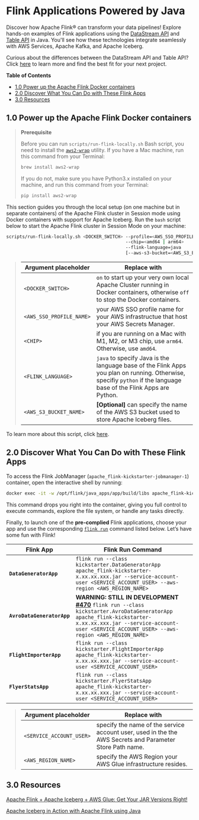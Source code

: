 # Flink Applications Powered by Java
Discover how Apache Flink® can transform your data pipelines! Explore hands-on examples of Flink applications using the [DataStream API](https://nightlies.apache.org/flink/flink-docs-master/docs/learn-flink/datastream_api/) and [Table API](https://nightlies.apache.org/flink/flink-docs-master/docs/dev/table/overview/) in Java. You'll see how these technologies integrate seamlessly with AWS Services, Apache Kafka, and  Apache Iceberg.

Curious about the differences between the DataStream API and Table API? Click [here](../.blog/datastream-vs-table-api.md) to learn more and find the best fit for your next project.

**Table of Contents**

<!-- toc -->
+ [1.0 Power up the Apache Flink Docker containers](#10-power-up-the-apache-flink-docker-containers)
+ [2.0 Discover What You Can Do with These Flink Apps](#20-discover-what-you-can-do-with-these-flink-apps)
+ [3.0 Resources](#30-resources)
<!-- tocstop -->

## 1.0 Power up the Apache Flink Docker containers

> **Prerequisite**
> 
> Before you can run `scripts/run-flink-locally.sh` Bash script, you need to install the [`aws2-wrap`](https://pypi.org/project/aws2-wrap/#description) utility.  If you have a Mac machine, run this command from your Terminal:
> ````bash
> brew install aws2-wrap
> ````
>
> If you do not, make sure you have Python3.x installed on your machine, and run this command from your Terminal:
> ```bash
> pip install aws2-wrap
> ```

This section guides you through the local setup (on one machine but in separate containers) of the Apache Flink cluster in Session mode using Docker containers with support for Apache Iceberg.  Run the `bash` script below to start the Apache Flink cluster in Session Mode on your machine:

```bash
scripts/run-flink-locally.sh <DOCKER_SWITCH> --profile=<AWS_SSO_PROFILE_NAME>
                                             --chip=<amd64 | arm64>
                                             --flink-language=java
                                             [--aws-s3-bucket=<AWS_S3_BUCKET_NAME>]
```
> Argument placeholder|Replace with
> -|-
> `<DOCKER_SWITCH>`|`on` to start up your very own local Apache Cluster running in Docker containers, otherwise `off` to stop the Docker containers.
> `<AWS_SSO_PROFILE_NAME>`|your AWS SSO profile name for your AWS infrastructue that host your AWS Secrets Manager.
> `<CHIP>`|if you are running on a Mac with M1, M2, or M3 chip, use `arm64`.  Otherwise, use `amd64`.
> `<FLINK_LANGUAGE>`|`java` to specify Java is the language base of the Flink Apps you plan on running.  Otherwise, specifiy `python` if the language base of the Flink Apps are Python.
> `<AWS_S3_BUCKET_NAME>`|**[Optional]** can specify the name of the AWS S3 bucket used to store Apache Iceberg files.

To learn more about this script, click [here](../.blog/run-flink-locally-script-explanation.md).

## 2.0 Discover What You Can Do with These Flink Apps
To access the Flink JobManager (`apache_flink-kickstarter-jobmanager-1`) container, open the interactive shell by running:
```bash
docker exec -it -w /opt/flink/java_apps/app/build/libs apache_flink-kickstarter-jobmanager-1 /bin/bash
```

This command drops you right into the container, giving you full control to execute commands, explore the file system, or handle any tasks directly.

Finally, to launch one of the **pre-complied** Flink applications, choose your app and use the corresponding [`flink run`](https://nightlies.apache.org/flink/flink-docs-master/docs/deployment/cli/) command listed below. Let’s have some fun with Flink!

Flink App|Flink Run Command
-|-
**`DataGeneratorApp`**|`flink run --class kickstarter.DataGeneratorApp apache_flink-kickstarter-x.xx.xx.xxx.jar --service-account-user <SERVICE_ACCOUNT_USER> --aws-region <AWS_REGION_NAME>`
**`AvroDataGeneratorApp`**|**WARNING:  STILL IN DEVELOPMENT [#470](https://github.com/j3-signalroom/apache_flink-kickstarter/issues/470)** `flink run --class kickstarter.AvroDataGeneratorApp apache_flink-kickstarter-x.xx.xx.xxx.jar --service-account-user <SERVICE_ACCOUNT_USER> --aws-region <AWS_REGION_NAME>`
**`FlightImporterApp`**|`flink run --class kickstarter.FlightImporterApp apache_flink-kickstarter-x.xx.xx.xxx.jar --service-account-user <SERVICE_ACCOUNT_USER>`
**`FlyerStatsApp`**|`flink run --class kickstarter.FlyerStatsApp apache_flink-kickstarter-x.xx.xx.xxx.jar --service-account-user <SERVICE_ACCOUNT_USER>`

> Argument placeholder|Replace with
> -|-
> `<SERVICE_ACCOUNT_USER>`|specify the name of the service account user, used in the the AWS Secrets and Parameter Store Path name.
> `<AWS_REGION_NAME>`|specify the AWS Region your AWS Glue infrastructure resides.

## 3.0 Resources
[Apache Flink + Apache Iceberg + AWS Glue: Get Your JAR Versions Right!](../.blog/get-your-jar-versions-right.md)

[Apache Iceberg in Action with Apache Flink using Java](../.blog/apache-iceberg-in-action-with-apache-flink-using-java.md)
